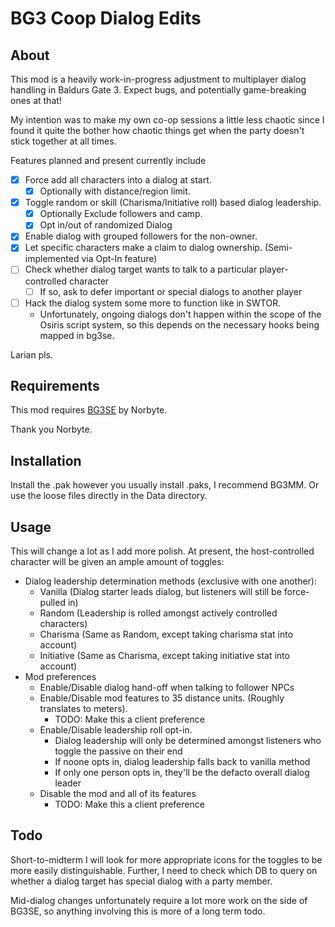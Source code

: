 # BG3 Coop Dialog Edits



## About

This mod is a heavily work-in-progress adjustment to multiplayer dialog handling in Baldurs Gate 3. Expect bugs, and potentially game-breaking ones at that! 

My intention was to make my own co-op sessions a little less chaotic since I found it quite the bother how chaotic things get when the party doesn't stick together at all times.

Features planned and present currently include

- [x] Force add all characters into a dialog at start.
  - [x] Optionally with distance/region limit.
- [x] Toggle random or skill (Charisma/Initiative roll) based dialog leadership.
   - [x] Optionally Exclude followers and camp.
   - [x] Opt in/out of randomized Dialog
- [x] Enable dialog with grouped followers for the non-owner.
- [x] Let specific characters make a claim to dialog ownership. (Semi-implemented via Opt-In feature)
- [ ] Check whether dialog target wants to talk to a particular player-controlled character
  - [ ] If so, ask to defer important or special dialogs to another player
- [ ] Hack the dialog system some more to function like in SWTOR.
  - Unfortunately, ongoing dialogs don't happen within the scope of the Osiris script system, so this depends on the necessary hooks being mapped in bg3se.

Larian pls.

## Requirements

This mod requires [BG3SE](https://github.com/Norbyte/bg3se) by Norbyte. 

Thank you Norbyte.

## Installation

Install the .pak however you usually install .paks, I recommend BG3MM. Or use the loose files directly in the Data directory.

## Usage

This will change a lot as I add more polish. At present, the host-controlled character will be given an ample amount of toggles:

- Dialog leadership determination methods (exclusive with one another):
  - Vanilla (Dialog starter leads dialog, but listeners will still be force-pulled in)
  - Random (Leadership is rolled amongst actively controlled characters)
  - Charisma (Same as Random, except taking charisma stat into account)
  - Initiative (Same as Charisma, except taking initiative stat into account)
- Mod preferences
  - Enable/Disable dialog hand-off when talking to follower NPCs
  - Enable/Disable mod features to 35 distance units. (Roughly translates to meters).
    - TODO: Make this a client preference
  - Enable/Disable leadership roll opt-in. 
    - Dialog leadership will only be determined amongst listeners who toggle the passive on their end
    - If noone opts in, dialog leadership falls back to vanilla method
    - If only one person opts in, they'll be the defacto overall dialog leader
  - Disable the mod and all of its features
    - TODO: Make this a client preference

## Todo

Short-to-midterm I will look for more appropriate icons for the toggles to be more easily distinguishable.
Further, I need to check which DB to query on whether a dialog target has special dialog with a party member.

Mid-dialog changes unfortunately require a lot more work on the side of BG3SE, so anything involving this is more of a long term todo.